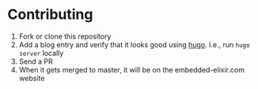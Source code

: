 # Contributing

1. Fork or clone this repository
2. Add a blog entry and verify that it looks good using
   [hugo](http://gohugo.io/). I.e., run `hugo server` locally
3. Send a PR
4. When it gets merged to master, it will be on the embedded-elixir.com website
